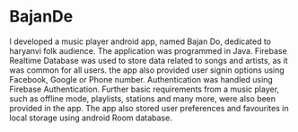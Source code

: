 # BajanDe
I developed a music player android app, named Bajan Do, dedicated to haryanvi folk audience. The application was programmed in Java. Firebase Realtime Database was used to store data related to songs and artists, as it was common for all users. the app also provided user signin options using Facebook, Google or Phone number. Authentication was handled using Firebase Authentication.
Further basic requirements from a music player, such as offline mode, playlists, stations and many more, were also been provided in the app. The app also stored user preferences and favourites in local storage using android Room database.
